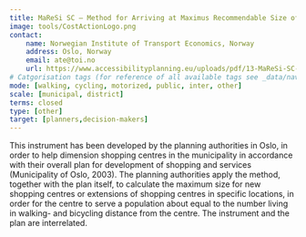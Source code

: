 ```yaml
---
title: MaReSi SC – Method for Arriving at Maximus Recommendable Size of Shopping Centres
image: tools/CostActionLogo.png
contact:
    name: Norwegian Institute of Transport Economics, Norway
    address: Oslo, Norway
    email: ate@toi.no
    url: https://www.accessibilityplanning.eu/uploads/pdf/13-MaReSi-SC-R.pdf 
# Catgorisation tags (for reference of all available tags see _data/navigation_tools.yml file):
mode: [walking, cycling, motorized, public, inter, other]
scale: [municipal, district]
terms: closed
type: [other]
target: [planners,decision-makers]
---
```


This instrument has been developed by the planning authorities in Oslo, in order to help dimension shopping centres in the municipality in accordance with their overall plan for development of shopping and services (Municipality of Oslo, 2003). The planning authorities apply the method, together with the plan itself, to calculate the maximum size for new shopping centres or extensions of shopping centres in specific locations, in order for the centre to serve a population about equal to the number living in walking- and bicycling distance from the centre. The instrument and the plan are interrelated. 
